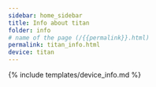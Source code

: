 ```yaml
---
sidebar: home_sidebar
title: Info about titan
folder: info
# name of the page (/{{permalink}}.html)
permalink: titan_info.html
device: titan
---
```

{% include templates/device_info.md %}
